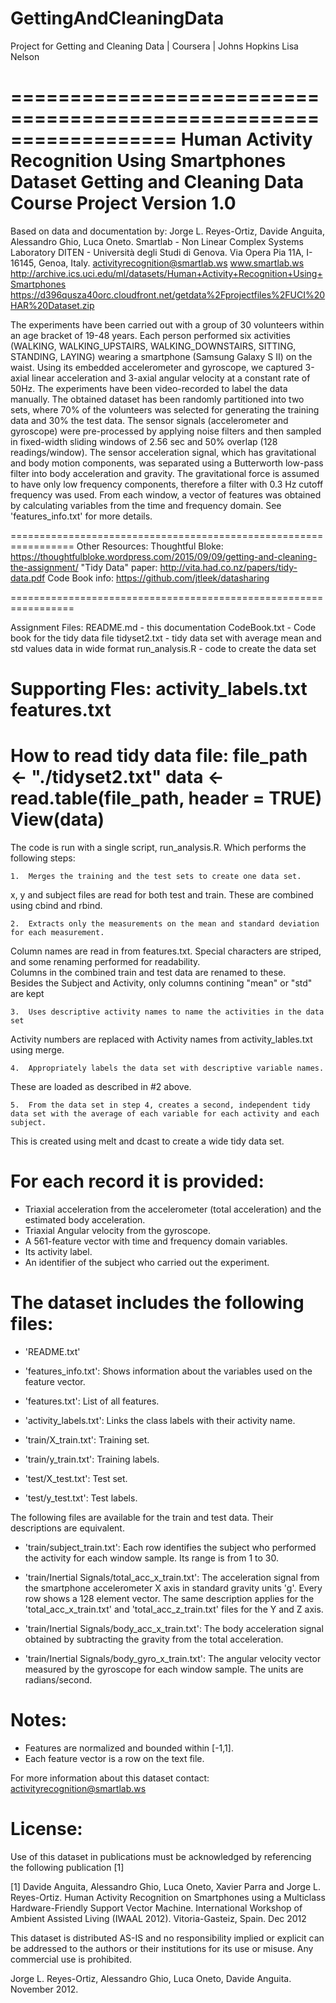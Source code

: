 # GettingAndCleaningData
Project for Getting and Cleaning Data | Coursera | Johns Hopkins
Lisa Nelson 

==================================================================
Human Activity Recognition Using Smartphones Dataset
Getting and Cleaning Data Course Project
Version 1.0
==================================================================

Based on data and documentation by: 
  Jorge L. Reyes-Ortiz, Davide Anguita, Alessandro Ghio, Luca Oneto.
  Smartlab - Non Linear Complex Systems Laboratory
  DITEN - Università degli Studi di Genova.
  Via Opera Pia 11A, I-16145, Genoa, Italy.
  activityrecognition@smartlab.ws
  www.smartlab.ws
  http://archive.ics.uci.edu/ml/datasets/Human+Activity+Recognition+Using+Smartphones
  https://d396qusza40orc.cloudfront.net/getdata%2Fprojectfiles%2FUCI%20HAR%20Dataset.zip
 
   The experiments have been carried out with a group of 30 volunteers within an age bracket of 19-48 years. Each person performed six activities (WALKING, WALKING_UPSTAIRS, WALKING_DOWNSTAIRS, SITTING, STANDING, LAYING) wearing a smartphone (Samsung Galaxy S II) on the waist. Using its embedded accelerometer and gyroscope, we captured 3-axial linear acceleration and 3-axial angular velocity at a constant rate of 50Hz. The experiments have been video-recorded to label the data manually. The obtained dataset has been randomly partitioned into two sets, where 70% of the volunteers was selected for generating the training data and 30% the test data. 
   The sensor signals (accelerometer and gyroscope) were pre-processed by applying noise filters and then sampled in fixed-width sliding windows of 2.56 sec and 50% overlap (128 readings/window). The sensor acceleration signal, which has gravitational and body motion components, was separated using a Butterworth low-pass filter into body acceleration and gravity. The gravitational force is assumed to have only low frequency components, therefore a filter with 0.3 Hz cutoff frequency was used. From each window, a vector of features was obtained by calculating variables from the time and frequency domain. See 'features_info.txt' for more details. 

 =================================================================
Other Resources:
  Thoughtful Bloke: 	https://thoughtfulbloke.wordpress.com/2015/09/09/getting-and-cleaning-the-assignment/
  "Tidy Data" paper: 	http://vita.had.co.nz/papers/tidy-data.pdf
  Code Book info: 		https://github.com/jtleek/datasharing
   
=================================================================

Assignment Files:
	README.md      - this documentation
	CodeBook.txt   - Code book for the tidy data file
	tidyset2.txt   - tidy data set with average mean and std values data in wide format
	run_analysis.R - code to create the data set  

Supporting Fles:
  activity_labels.txt
  features.txt  
=====================================================================
How to read tidy data file: 
  file_path <- "./tidyset2.txt"
  data <- read.table(file_path, header = TRUE) 
  View(data)
======================================================================

The code is run with a single script, run_analysis.R.  Which performs the following steps:

    1.  Merges the training and the test sets to create one data set.
x, y and subject files are read for both test and train.  These are combined using cbind and rbind.
	
    2.  Extracts only the measurements on the mean and standard deviation for each measurement.
Column names are read in from features.txt.  Special characters are striped, and some renaming performed for readability.  
Columns in the combined train and test data are renamed to these.  
Besides the Subject and Activity, only columns contining "mean" or "std" are kept
	
    3.  Uses descriptive activity names to name the activities in the data set
Activity numbers are replaced with Activity names from activity_lables.txt using merge.  

    4.  Appropriately labels the data set with descriptive variable names.
These are loaded as described in #2 above.  	
	
    5.  From the data set in step 4, creates a second, independent tidy data set with the average of each variable for each activity and each subject.
This is created using melt and dcast to create a wide tidy data set.  

   
   
   
   
   
   
   
   
   
   
   
   
   
   
   
   
   
   
   
   
   
   
   
   
   
   
   
   
   
   
For each record it is provided:
======================================

- Triaxial acceleration from the accelerometer (total acceleration) and the estimated body acceleration.
- Triaxial Angular velocity from the gyroscope. 
- A 561-feature vector with time and frequency domain variables. 
- Its activity label. 
- An identifier of the subject who carried out the experiment.

The dataset includes the following files:
=========================================

- 'README.txt'

- 'features_info.txt': Shows information about the variables used on the feature vector.

- 'features.txt': List of all features.

- 'activity_labels.txt': Links the class labels with their activity name.

- 'train/X_train.txt': Training set.

- 'train/y_train.txt': Training labels.

- 'test/X_test.txt': Test set.

- 'test/y_test.txt': Test labels.

The following files are available for the train and test data. Their descriptions are equivalent. 

- 'train/subject_train.txt': Each row identifies the subject who performed the activity for each window sample. Its range is from 1 to 30. 

- 'train/Inertial Signals/total_acc_x_train.txt': The acceleration signal from the smartphone accelerometer X axis in standard gravity units 'g'. Every row shows a 128 element vector. The same description applies for the 'total_acc_x_train.txt' and 'total_acc_z_train.txt' files for the Y and Z axis. 

- 'train/Inertial Signals/body_acc_x_train.txt': The body acceleration signal obtained by subtracting the gravity from the total acceleration. 

- 'train/Inertial Signals/body_gyro_x_train.txt': The angular velocity vector measured by the gyroscope for each window sample. The units are radians/second. 

Notes: 
======
- Features are normalized and bounded within [-1,1].
- Each feature vector is a row on the text file.

For more information about this dataset contact: activityrecognition@smartlab.ws

License:
========
Use of this dataset in publications must be acknowledged by referencing the following publication [1] 

[1] Davide Anguita, Alessandro Ghio, Luca Oneto, Xavier Parra and Jorge L. Reyes-Ortiz. Human Activity Recognition on Smartphones using a Multiclass Hardware-Friendly Support Vector Machine. International Workshop of Ambient Assisted Living (IWAAL 2012). Vitoria-Gasteiz, Spain. Dec 2012

This dataset is distributed AS-IS and no responsibility implied or explicit can be addressed to the authors or their institutions for its use or misuse. Any commercial use is prohibited.

Jorge L. Reyes-Ortiz, Alessandro Ghio, Luca Oneto, Davide Anguita. November 2012.

